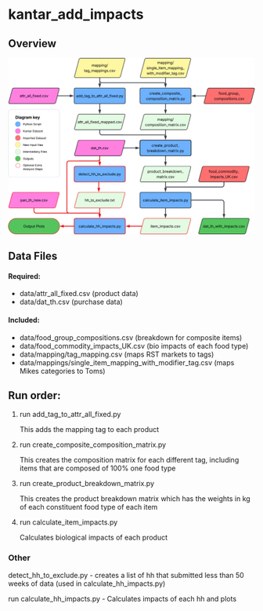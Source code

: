 # kantar_add_impacts
## Overview
![Flowchart](Flowchart.png)

## Data Files
#### Required:
- data/attr_all_fixed.csv (product data)
- data/dat_th.csv (purchase data)

#### Included:
- data/food_group_compositions.csv (breakdown for composite items)
- data/food_commodity_impacts_UK.csv (bio impacts of each food type)
- data/mapping/tag_mapping.csv (maps RST markets to tags)
- data/mappings/single_item_mapping_with_modifier_tag.csv (maps Mikes categories to Toms)



## Run order:
1. run add_tag_to_attr_all_fixed.py
  
    This adds the mapping tag to each product 

2. run create_composite_composition_matrix.py

    This creates the composition matrix for each different tag, including items that are composed of 100% one food type

3. run create_product_breakdown_matrix.py

    This creates the product breakdown matrix which has the weights in kg of each constituent food type of each item

4. run calculate_item_impacts.py

    Calculates biological impacts of each product



### Other
detect_hh_to_exclude.py - creates a list of hh that submitted less than 50 weeks of data (used in calculate_hh_impacts.py)

run calculate_hh_impacts.py - Calculates  impacts of each hh and plots
